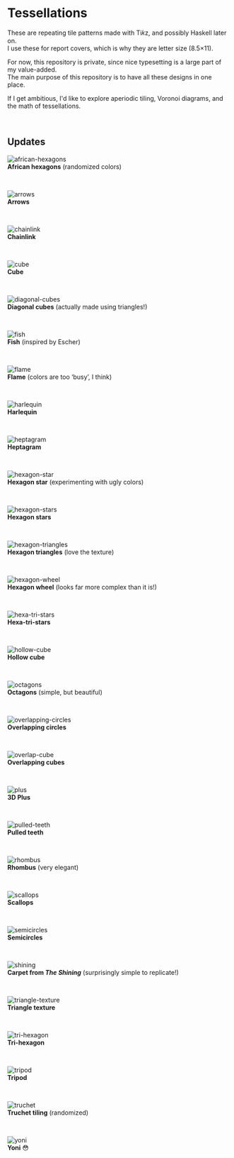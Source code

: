 # Tessellations

These are repeating tile patterns made with Ti𝑘z, and possibly Haskell later on.
<br>I use these for report covers, which is why they are letter size (8.5×11).

For now, this repository is private, since nice typesetting is a large part of my value-added.
<br>The main purpose of this repository is to have all these designs in one place.

If I get ambitious, I'd like to explore aperiodic tiling, Voronoi diagrams, and the math of tessellations.

&nbsp;

## Updates

![african-hexagons](/pics/african-hexagons.png)
<br><b>African hexagons</b> (randomized colors)

&nbsp;

![arrows](/pics/arrows.png)
<br><b>Arrows</b>

&nbsp;

![chainlink](/pics/chainlink.png)
<br><b>Chainlink</b>

&nbsp;

![cube](/pics/cube.png)
<br><b>Cube</b>

&nbsp;

![diagonal-cubes](/pics/diagonal-cubes.png)
<br><b>Diagonal cubes</b> (actually made using triangles!)

&nbsp;

![fish](/pics/fish.png)
<br><b>Fish</b> (inspired by Escher)

&nbsp;

![flame](/pics/flame.png)
<br><b>Flame</b> (colors are too ‘busy’, I think)

&nbsp;

![harlequin](/pics/harlequin.png)
<br><b>Harlequin</b>

&nbsp;

![heptagram](/pics/heptagram.png)
<br><b>Heptagram</b>

&nbsp;

![hexagon-star](/pics/hexagon-star.png)
<br><b>Hexagon star</b> (experimenting with ugly colors)

&nbsp;

![hexagon-stars](/pics/hexagon-stars.png)
<br><b>Hexagon stars</b>

&nbsp;

![hexagon-triangles](/pics/hexagon-triangles.png)
<br><b>Hexagon triangles</b> (love the texture)

&nbsp;

![hexagon-wheel](/pics/hexagon-wheel.png)
<br><b>Hexagon wheel</b> (looks far more complex than it is!)

&nbsp;

![hexa-tri-stars](/pics/hexa-tri-stars.png)
<br><b>Hexa-tri-stars</b>

&nbsp;

![hollow-cube](/pics/hollow-cube.png)
<br><b>Hollow cube</b>

&nbsp;

![octagons](/pics/octagons.png)
<br><b>Octagons</b> (simple, but beautiful)

&nbsp;

![overlapping-circles](/pics/overlapping-circles.png)
<br><b>Overlapping circles</b>

&nbsp;

![overlap-cube](/pics/overlap-cube.png)
<br><b>Overlapping cubes</b>

&nbsp;

![plus](/pics/plus.png)
<br><b>3D Plus</b>

&nbsp;

![pulled-teeth](/pics/pulled-teeth.png)
<br><b>Pulled teeth</b>

&nbsp;

![rhombus](/pics/rhombus.png)
<br><b>Rhombus</b> (very elegant)

&nbsp;

![scallops](/pics/scallops.png)
<br><b>Scallops</b>

&nbsp;

![semicircles](/pics/semicircles.png)
<br><b>Semicircles</b>

&nbsp;

![shining](/pics/shining.png)
<br><b>Carpet from <i>The Shining</i></b> (surprisingly simple to replicate!)

&nbsp;

![triangle-texture](/pics/triangle-texture.png)
<br><b>Triangle texture</b>

&nbsp;

![tri-hexagon](/pics/tri-hexagon.png)
<br><b>Tri-hexagon</b>

&nbsp;

![tripod](/pics/tripod.png)
<br><b>Tripod</b>

&nbsp;

![truchet](/pics/truchet.png)
<br><b>Truchet tiling</b> (randomized)

&nbsp;

![yoni](/pics/yoni.png)
<br><b>Yoni</b> 😳

&nbsp;
